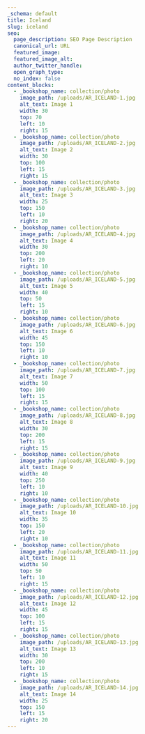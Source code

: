 ```yaml
---
_schema: default
title: Iceland
slug: iceland
seo:
  page_description: SEO Page Description
  canonical_url: URL
  featured_image:
  featured_image_alt:
  author_twitter_handle:
  open_graph_type:
  no_index: false
content_blocks:
  - _bookshop_name: collection/photo
    image_path: /uploads/AR_ICELAND-1.jpg
    alt_text: Image 1
    width: 30
    top: 70
    left: 10
    right: 15
  - _bookshop_name: collection/photo
    image_path: /uploads/AR_ICELAND-2.jpg
    alt_text: Image 2
    width: 30
    top: 100
    left: 15
    right: 15
  - _bookshop_name: collection/photo
    image_path: /uploads/AR_ICELAND-3.jpg
    alt_text: Image 3
    width: 25
    top: 150
    left: 10
    right: 20
  - _bookshop_name: collection/photo
    image_path: /uploads/AR_ICELAND-4.jpg
    alt_text: Image 4
    width: 30
    top: 200
    left: 20
    right: 10
  - _bookshop_name: collection/photo
    image_path: /uploads/AR_ICELAND-5.jpg
    alt_text: Image 5
    width: 40
    top: 50
    left: 15
    right: 10
  - _bookshop_name: collection/photo
    image_path: /uploads/AR_ICELAND-6.jpg
    alt_text: Image 6
    width: 45
    top: 150
    left: 10
    right: 10
  - _bookshop_name: collection/photo
    image_path: /uploads/AR_ICELAND-7.jpg
    alt_text: Image 7
    width: 50
    top: 100
    left: 15
    right: 15
  - _bookshop_name: collection/photo
    image_path: /uploads/AR_ICELAND-8.jpg
    alt_text: Image 8
    width: 30
    top: 200
    left: 15
    right: 15
  - _bookshop_name: collection/photo
    image_path: /uploads/AR_ICELAND-9.jpg
    alt_text: Image 9
    width: 40
    top: 250
    left: 10
    right: 10
  - _bookshop_name: collection/photo
    image_path: /uploads/AR_ICELAND-10.jpg
    alt_text: Image 10
    width: 35
    top: 150
    left: 20
    right: 10
  - _bookshop_name: collection/photo
    image_path: /uploads/AR_ICELAND-11.jpg
    alt_text: Image 11
    width: 50
    top: 50
    left: 10
    right: 15
  - _bookshop_name: collection/photo
    image_path: /uploads/AR_ICELAND-12.jpg
    alt_text: Image 12
    width: 45
    top: 100
    left: 15
    right: 15
  - _bookshop_name: collection/photo
    image_path: /uploads/AR_ICELAND-13.jpg
    alt_text: Image 13
    width: 30
    top: 200
    left: 10
    right: 15
  - _bookshop_name: collection/photo
    image_path: /uploads/AR_ICELAND-14.jpg
    alt_text: Image 14
    width: 25
    top: 150
    left: 15
    right: 20
---
```

